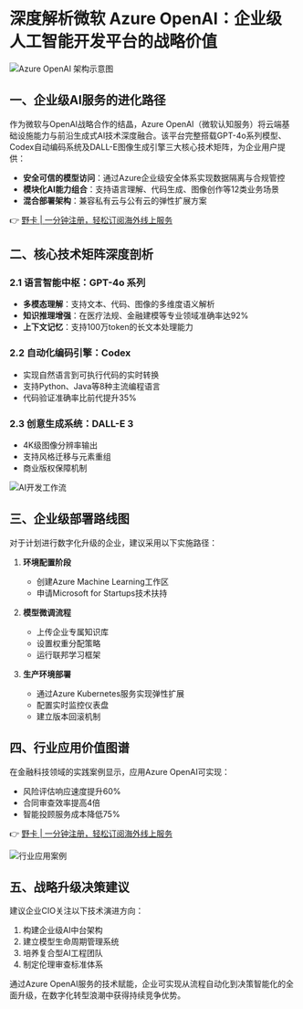 # 深度解析微软 Azure OpenAI：企业级人工智能开发平台的战略价值

![Azure OpenAI 架构示意图](https://bbtdd.com/wp-content/uploads/img/0313982142.webp)

## 一、企业级AI服务的进化路径
作为微软与OpenAI战略合作的结晶，Azure OpenAI（微软认知服务）将云端基础设施能力与前沿生成式AI技术深度融合。该平台完整搭载GPT-4o系列模型、Codex自动编码系统及DALL-E图像生成引擎三大核心技术矩阵，为企业用户提供：

- **安全可信的模型访问**：通过Azure企业级安全体系实现数据隔离与合规管控
- **模块化AI能力组合**：支持语言理解、代码生成、图像创作等12类业务场景
- **混合部署架构**：兼容私有云与公有云的弹性扩展方案

👉 [野卡 | 一分钟注册，轻松订阅海外线上服务](https://bbtdd.com/yeka)

## 二、核心技术矩阵深度剖析
### 2.1 语言智能中枢：GPT-4o 系列
- **多模态理解**：支持文本、代码、图像的多维度语义解析
- **知识推理增强**：在医疗法规、金融建模等专业领域准确率达92%
- **上下文记忆**：支持100万token的长文本处理能力

### 2.2 自动化编码引擎：Codex
- 实现自然语言到可执行代码的实时转换
- 支持Python、Java等8种主流编程语言
- 代码验证准确率比前代提升35%

### 2.3 创意生成系统：DALL-E 3
- 4K级图像分辨率输出
- 支持风格迁移与元素重组
- 商业版权保障机制

![AI开发工作流](https://bbtdd.com/wp-content/uploads/img/372772847880.webp)

## 三、企业级部署路线图
对于计划进行数字化升级的企业，建议采用以下实施路径：

1. **环境配置阶段**
   - 创建Azure Machine Learning工作区
   - 申请Microsoft for Startups技术扶持

2. **模型微调流程**
   - 上传企业专属知识库
   - 设置权重分配策略
   - 运行联邦学习框架

3. **生产环境部署**
   - 通过Azure Kubernetes服务实现弹性扩展
   - 配置实时监控仪表盘
   - 建立版本回滚机制

## 四、行业应用价值图谱
在金融科技领域的实践案例显示，应用Azure OpenAI可实现：
- 风险评估响应速度提升60%
- 合同审查效率提高4倍
- 智能投顾服务成本降低75%

👉 [野卡 | 一分钟注册，轻松订阅海外线上服务](https://bbtdd.com/yeka)

![行业应用案例](https://bbtdd.com/wp-content/uploads/img/174727608288.webp)

## 五、战略升级决策建议
建议企业CIO关注以下技术演进方向：
1. 构建企业级AI中台架构
2. 建立模型生命周期管理系统
3. 培养复合型AI工程团队
4. 制定伦理审查标准体系

通过Azure OpenAI服务的技术赋能，企业可实现从流程自动化到决策智能化的全面升级，在数字化转型浪潮中获得持续竞争优势。